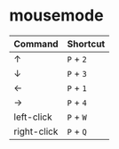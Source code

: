 # mousemode
| Command     | Shortcut  |
| :---        | :---      |
| ↑          | `P` + `2` |
| ↓          | `P` + `3` |
| ←          | `P` + `1` |
| →          | `P` + `4` |
| left-click  | `P` + `W` |
| right-click | `P` + `Q` |
